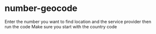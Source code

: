 # number-geocode
Enter the number you want to find location and the service provider then run the code
Make sure you start with the country code
